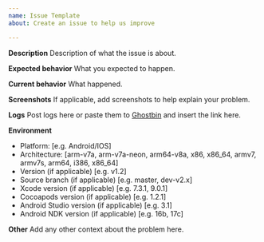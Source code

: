 ```yaml
---
name: Issue Template
about: Create an issue to help us improve

---
```


**Description**
Description of what the issue is about.

**Expected behavior**
What you expected to happen.

**Current behavior**
What happened.

**Screenshots**
If applicable, add screenshots to help explain your problem.

**Logs**
Post logs here or paste them to [Ghostbin](https://ghostbin.com) and insert the link here.

**Environment**
 - Platform: [e.g. Android/IOS]
 - Architecture: [arm-v7a, arm-v7a-neon, arm64-v8a, x86, x86_64, armv7, armv7s, arm64, i386, x86_64]
 - Version (if applicable) [e.g. v1.2]
 - Source branch (if applicable) [e.g. master, dev-v2.x]
 - Xcode version (if applicable) [e.g. 7.3.1, 9.0.1]
 - Cocoapods version (if applicable) [e.g. 1.2.1]
 - Android Studio version (if applicable) [e.g. 3.1]
 - Android NDK version (if applicable) [e.g. 16b, 17c]

**Other**
Add any other context about the problem here.
